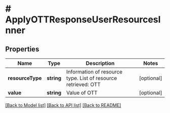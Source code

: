 # # ApplyOTTResponseUserResourcesInner

## Properties

Name | Type | Description | Notes
------------ | ------------- | ------------- | -------------
**resourceType** | **string** | Information of resource type. List of resource retrieved: OTT | [optional]
**value** | **string** | Value of OTT | [optional]

[[Back to Model list]](../../README.md#models) [[Back to API list]](../../README.md#endpoints) [[Back to README]](../../README.md)
